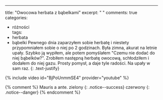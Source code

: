 ---
title: "Owocowa herbata z bąbelkami"
excerpt: " "
comments: true
categories:
  - różności  
tags:
  - herbata
  - bąbelki
Pewnego dnia zaparzyłem sobie herbatę i niestety przypomniałem sobie o niej po 2 godzinach. Była zimna, akurat na letnie upały. Szybko ją wypiłem, ale potem pomyślałem "Czemu nie dodać do niej bąbelków?". Zrobiłem następną herbatę owocową, schłodziłem i dodałem do niej gazu. Prosty pomysł, a daje tyle radości. Na upały w sam raz.
{: .text-justify}

{% include video id="BjPoUnmmSE4" provider="youtube" %}

{% comment %} 
Mauris a ante.
zielony
{: .notice--success}
czerwony
{: .notice--danger}
{% endcomment %}
